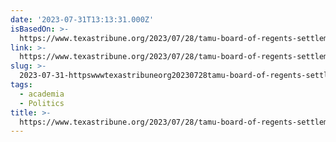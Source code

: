 ```yaml
---
date: '2023-07-31T13:13:31.000Z'
isBasedOn: >-
  https://www.texastribune.org/2023/07/28/tamu-board-of-regents-settlement-mcelroy/
link: >-
  https://www.texastribune.org/2023/07/28/tamu-board-of-regents-settlement-mcelroy/
slug: >-
  2023-07-31-httpswwwtexastribuneorg20230728tamu-board-of-regents-settlement-mcelroy
tags:
  - academia
  - Politics
title: >-
  https://www.texastribune.org/2023/07/28/tamu-board-of-regents-settlement-mcelroy/
---
```


